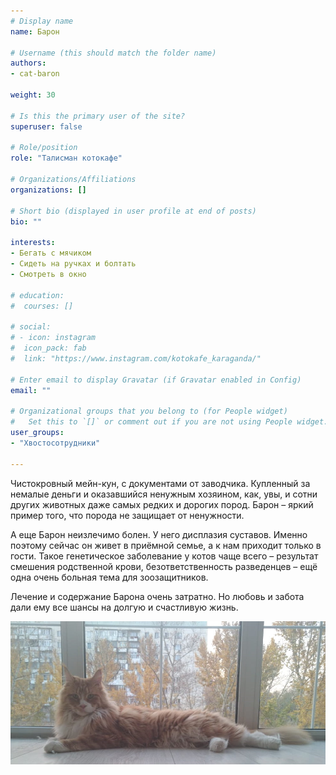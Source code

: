```yaml
---
# Display name
name: Барон

# Username (this should match the folder name)
authors:
- cat-baron

weight: 30

# Is this the primary user of the site?
superuser: false

# Role/position
role: "Талисман котокафе"

# Organizations/Affiliations
organizations: []

# Short bio (displayed in user profile at end of posts)
bio: ""

interests:
- Бегать с мячиком
- Сидеть на ручках и болтать
- Смотреть в окно

# education:
#  courses: []

# social:
# - icon: instagram
#  icon_pack: fab
#  link: "https://www.instagram.com/kotokafe_karaganda/"

# Enter email to display Gravatar (if Gravatar enabled in Config)
email: ""

# Organizational groups that you belong to (for People widget)
#   Set this to `[]` or comment out if you are not using People widget.
user_groups:
- "Хвостосотрудники"

---
```


Чистокровный мейн-кун, с документами от заводчика. Купленный за немалые деньги и оказавшийся ненужным хозяином, как, увы, и сотни других животных даже самых редких и дорогих пород. Барон – яркий пример того, что порода не защищает от ненужности.

А еще Барон неизлечимо болен. У него дисплазия суставов. Именно поэтому сейчас он живет в приёмной семье, а к нам приходит только в гости. Такое генетическое заболевание у котов чаще всего – результат смешения родственной крови, безответственность разведенцев – ещё одна очень больная тема для зоозащитников. 

Лечение и содержание Барона очень затратно. Но любовь и забота дали ему все шансы на долгую и счастливую жизнь.

![Барон](baron.jpg)